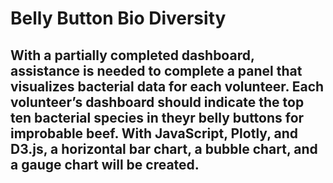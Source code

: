 # Belly Button Bio Diversity

## With a partially completed dashboard, assistance is needed to complete a panel that visualizes bacterial data for each volunteer. Each volunteer’s dashboard should indicate the top ten bacterial species in theyr belly buttons for improbable beef. With JavaScript, Plotly, and D3.js, a horizontal bar chart, a bubble chart, and a gauge chart will be created.

